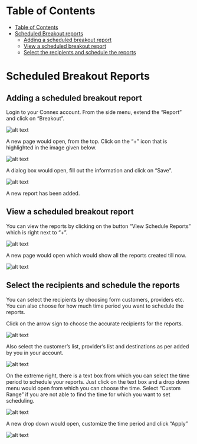 # Table of Contents
* [Table of Contents](#table-of-contents)
* [Scheduled Breakout reports](#scheduled-breakout-reports)
  * [Adding a scheduled breakout report](#adding-a-scheduled-breakout-report)
  * [View a scheduled breakout report](#view-a-scheduled-breakout-report)
  * [Select the recipients and schedule the reports](#select-the-recipients-and-schedule-the-reports)





# Scheduled Breakout Reports

## Adding a scheduled breakout report

Login to your Connex account.  From the side menu, extend the “Report” and click on “Breakout”.
 
![alt text][sheduled-report-1]

A new page would open, from the top. Click on the “+” icon that is highlighted in the image given below.

![alt text][sheduled-report-2]
 
A dialog box would open, fill out the information and click on “Save”.
 
![alt text][sheduled-report-3] 

A new report has been added.

## View a scheduled breakout report

You can view the reports by clicking on the button “View Schedule Reports” which is right next to “+”.

![alt text][sheduled-report-3a]  

A new page would open which would show all the reports created till now.

![alt text][sheduled-report-4]  

## Select the recipients and schedule the reports

You can select the recipients by choosing form customers, providers etc.  You can also choose for how much time period you want to schedule the reports.

Click on the arrow sign to choose the accurate recipients for the reports. 

![alt text][sheduled-report-5] 
 
Also select the customer’s list, provider’s list and destinations as per added by you in your account.

![alt text][sheduled-report-6] 

On the extreme right, there is a text box from which you can select the time period to schedule your reports. Just click on the text box and a drop down menu would open from which you can choose the time.
Select “Custom Range” if you are not able to find the time for which you want to set scheduling.

![alt text][sheduled-report-7]  

A new drop down would open, customize the time period and click “Apply”

![alt text][sheduled-report-8] 

[sheduled-report-1]: https://raw.githubusercontent.com/digipigeon/connexcs-user-docs/master/img/sheduled-report-1.png "Sheduled-Report-1"
[sheduled-report-2]: https://raw.githubusercontent.com/digipigeon/connexcs-user-docs/master/img/sheduled-report-2.png "Sheduled-Report-2"
[sheduled-report-3]: https://raw.githubusercontent.com/digipigeon/connexcs-user-docs/master/img/sheduled-report-3.png "Sheduled-Report-3"
[sheduled-report-3a]: https://raw.githubusercontent.com/digipigeon/connexcs-user-docs/master/img/sheduled-report-3a.png "Sheduled-Report-3a"
[sheduled-report-4]: https://raw.githubusercontent.com/digipigeon/connexcs-user-docs/master/img/sheduled-report-4.png "Sheduled-Report-4"
[sheduled-report-5]: https://raw.githubusercontent.com/digipigeon/connexcs-user-docs/master/img/sheduled-report-5.png "Sheduled-Report-5"
[sheduled-report-6]: https://raw.githubusercontent.com/digipigeon/connexcs-user-docs/master/img/sheduled-report-6.png "Sheduled-Report-6"
[sheduled-report-7]: https://raw.githubusercontent.com/digipigeon/connexcs-user-docs/master/img/sheduled-report-7.png "Sheduled-Report-7"
[sheduled-report-8]: https://raw.githubusercontent.com/digipigeon/connexcs-user-docs/master/img/sheduled-report-8.png "Sheduled-Report-8"
 
 


